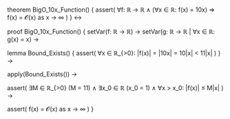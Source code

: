 theorem BigO_10x_Function() {
  assert(
    ∀f: ℝ → ℝ ∧
    (∀x ∈ ℝ: f(x) = 10x) ⇒
    f(x) = 𝓞(x) as x → ∞
  )
} ↔

proof BigO_10x_Function() {
  setVar(f: ℝ → ℝ) →
  setVar(g: ℝ → ℝ | ∀x ∈ ℝ: g(x) = x) →
  
  lemma Bound_Exists() {
    assert(
      ∀x ∈ ℝ_{>0}: |f(x)| = |10x| = 10|x| < 11|x|
    )
  } →

  apply(Bound_Exists()) →
  
  assert(
    ∃M ∈ ℝ_{>0} (M = 11) ∧
    ∃x_0 ∈ ℝ (x_0 = 1) ∧
    ∀x > x_0: |f(x)| ≤ M|x|
  ) →
  
  assert(
    f(x) = 𝓞(x) as x → ∞
  )
}